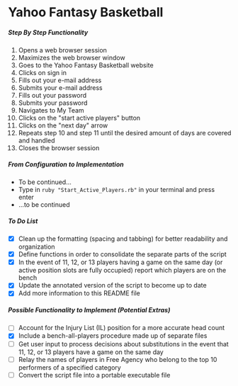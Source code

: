 # Yahoo Fantasy Basketball

##### Step By Step Functionality

1. Opens a web browser session
2. Maximizes the web browser window
3. Goes to the Yahoo Fantasy Basketball website
4. Clicks on sign in
5. Fills out your e-mail address
6. Submits your e-mail address
7. Fills out your password
8. Submits your password
9. Navigates to My Team
10. Clicks on the "start active players" button
11. Clicks on the "next day" arrow
12. Repeats step 10 and step 11 until the desired amount of days are covered and handled
13. Closes the browser session

##### From Configuration to Implementation

- To be continued...
- Type in `ruby "Start_Active_Players.rb"` in your terminal and press enter
- ...to be continued

##### To Do List
- [x] Clean up the formatting (spacing and tabbing) for better readability and organization
- [x] Define functions in order to consolidate the separate parts of the script
- [x] In the event of 11, 12, or 13 players having a game on the same day (or active position slots are fully occupied) report which players are on the bench
- [x] Update the annotated version of the script to become up to date
- [x] Add more information to this README file

##### Possible Functionality to Implement (Potential Extras)
- [ ] Account for the Injury List (IL) position for a more accurate head count
- [x] Include a bench-all-players procedure made up of separate files
- [ ] Get user input to process decisions about substitutions in the event that 11, 12, or 13 players have a game on the same day
- [ ] Relay the names of players in Free Agency who belong to the top 10 performers of a specified category
- [ ] Convert the script file into a portable executable file
